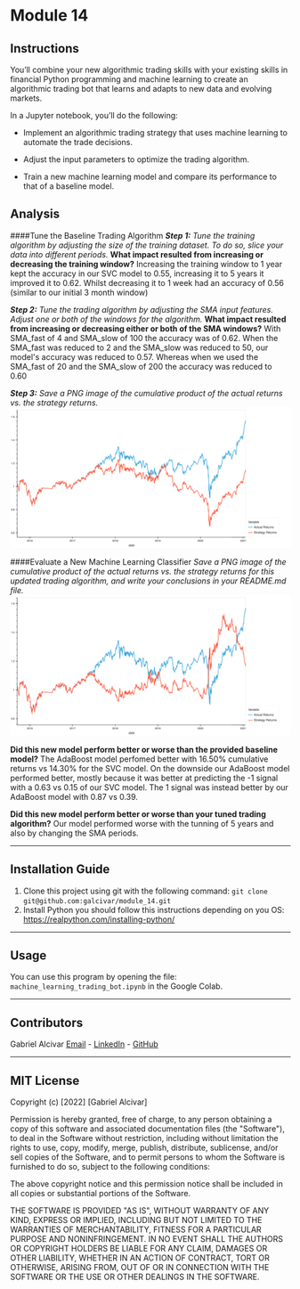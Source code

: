 # Module 14

## Instructions
You’ll combine your new algorithmic trading skills with your existing skills in financial Python programming and machine learning to create an algorithmic trading bot that learns and adapts to new data and evolving markets.

In a Jupyter notebook, you’ll do the following:

- Implement an algorithmic trading strategy that uses machine learning to automate the trade decisions.

- Adjust the input parameters to optimize the trading algorithm.

- Train a new machine learning model and compare its performance to that of a baseline model.

## Analysis
####Tune the Baseline Trading Algorithm
***Step 1:** Tune the training algorithm by adjusting the size of the training dataset.
To do so, slice your data into different periods.*
**What impact resulted from increasing or decreasing the training window?**
Increasing the training window to 1 year kept the accuracy in our SVC model to 0.55, increasing it to 5 years it improved it to 0.62. Whilst decreasing it to 1 week had an accuracy of 0.56 (similar to our initial 3 month window)

***Step 2:** Tune the trading algorithm by adjusting the SMA input features.
Adjust one or both of the windows for the algorithm.*
**What impact resulted from increasing or decreasing either or both of the SMA windows?**
With SMA_fast of 4 and SMA_slow of 100 the accuracy was of 0.62.
When the SMA_fast was reduced to 2 and the SMA_slow was reduced to 50, our model's accuracy was reduced to 0.57. Whereas when we used the SMA_fast of 20 and the SMA_slow of 200 the accuracy was reduced to 0.60

***Step 3:** Save a PNG image of the cumulative product of the actual returns vs. the strategy returns.*
![SVC](SVC_returns.png)

####Evaluate a New Machine Learning Classifier
*Save a PNG image of the cumulative product of the actual returns vs. the strategy returns for this updated trading algorithm, and write your conclusions in your README.md file.*
![AdaBoost](AdaBoost_returns.png)

**Did this new model perform better or worse than the provided baseline model?**
The AdaBoost model perfomed better with 16.50% cumulative returns vs 14.30% for the SVC model. On the downside our AdaBoost model performed better, mostly because it was better at predicting the -1 signal with a 0.63 vs 0.15 of our SVC model. The 1 signal was instead better by our AdaBoost model with 0.87 vs 0.39.

**Did this new model perform better or worse than your tuned trading algorithm?**
Our model performed worse with the tunning of 5 years and also by changing the SMA periods.

---

## Installation Guide
1. Clone this project using git with the following command: `git clone git@github.com:galcivar/module_14.git`
2. Install Python you should follow this instructions depending on you OS: https://realpython.com/installing-python/

---

## Usage
You can use this program by opening the file: `machine_learning_trading_bot.ipynb` in the Google Colab.

---

## Contributors
Gabriel Alcivar
[Email](mailto:galcivar@galgomedia.com) - [LinkedIn](https://www.linkedin.com/in/gabriel-alcivar-aa83a710b/) - [GitHub](https://github.com/galcivar/)

---

## MIT License

Copyright (c) [2022] [Gabriel Alcivar]

Permission is hereby granted, free of charge, to any person obtaining a copy
of this software and associated documentation files (the "Software"), to deal
in the Software without restriction, including without limitation the rights
to use, copy, modify, merge, publish, distribute, sublicense, and/or sell
copies of the Software, and to permit persons to whom the Software is
furnished to do so, subject to the following conditions:

The above copyright notice and this permission notice shall be included in all
copies or substantial portions of the Software.

THE SOFTWARE IS PROVIDED "AS IS", WITHOUT WARRANTY OF ANY KIND, EXPRESS OR
IMPLIED, INCLUDING BUT NOT LIMITED TO THE WARRANTIES OF MERCHANTABILITY,
FITNESS FOR A PARTICULAR PURPOSE AND NONINFRINGEMENT. IN NO EVENT SHALL THE
AUTHORS OR COPYRIGHT HOLDERS BE LIABLE FOR ANY CLAIM, DAMAGES OR OTHER
LIABILITY, WHETHER IN AN ACTION OF CONTRACT, TORT OR OTHERWISE, ARISING FROM,
OUT OF OR IN CONNECTION WITH THE SOFTWARE OR THE USE OR OTHER DEALINGS IN THE
SOFTWARE.
